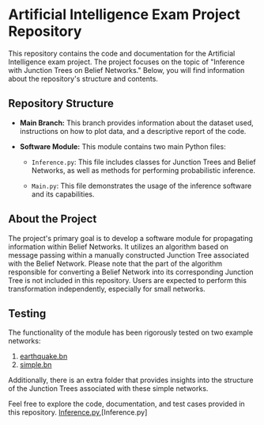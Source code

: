 # Artificial Intelligence Exam Project Repository

This repository contains the code and documentation for the Artificial Intelligence exam project. The project focuses on the topic of "Inference with Junction Trees on Belief Networks." Below, you will find information about the repository's structure and contents.

## Repository Structure

- **Main Branch:** This branch provides information about the dataset used, instructions on how to plot data, and a descriptive report of the code.

- **Software Module:** This module contains two main Python files:

    - `Inference.py`: This file includes classes for Junction Trees and Belief Networks, as well as methods for performing probabilistic inference.
    
    - `Main.py`: This file demonstrates the usage of the inference software and its capabilities.

## About the Project

The project's primary goal is to develop a software module for propagating information within Belief Networks. It utilizes an algorithm based on message passing within a manually constructed Junction Tree associated with the Belief Network. Please note that the part of the algorithm responsible for converting a Belief Network into its corresponding Junction Tree is not included in this repository. Users are expected to perform this transformation independently, especially for small networks.

## Testing

The functionality of the module has been rigorously tested on two example networks:

1. [earthquake.bn](https://github.com/ncullen93/pyBN/blob/master/data/earthquake.bn)
2. [simple.bn](https://github.com/ncullen93/pyBN/blob/master/data/simple.bn)

Additionally, there is an extra folder that provides insights into the structure of the Junction Trees associated with these simple networks.

Feel free to explore the code, documentation, and test cases provided in this repository. [Inference.py](https://github.com/francescobaio/junctionTrees_beliefNetworks/blob/main/README.inference.py),[Inference.py]





